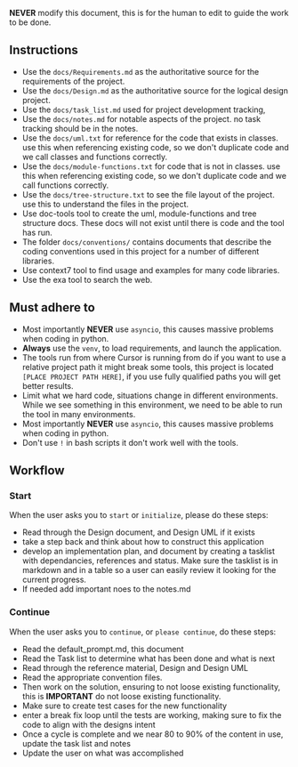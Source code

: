 **NEVER** modify this document, this is for the human to edit to guide the work to be done.

## Instructions 
- Use the `docs/Requirements.md` as the authoritative source for the requirements of the  project. 
- Use the `docs/Design.md` as the authoritative source for the logical design project. 
- Use the `docs/task_list.md` used for project development tracking,
- Use the `docs/notes.md` for notable aspects of the project. no task tracking should be in the notes.
- Use the `docs/uml.txt` for reference for the code that exists in classes. use this when referencing existing code, so we don't duplicate code and we call classes and functions correctly.
- Use the `docs/module-functions.txt`  for code that is not in classes.  use this when referencing existing code, so we don't duplicate code and we call functions correctly.
- Use the `docs/tree-structure.txt` to see the file layout of the project. use this to understand the files in the project.
- Use doc-tools tool to create the uml, module-functions and tree structure docs. These docs will not exist until there is code and  the tool has run.
- The folder `docs/conventions/` contains documents that describe the coding conventions used in this project for a number of different libraries.
- Use context7 tool to find usage and examples for many code libraries.
- Use the exa tool to search the web.

## Must adhere to
- Most importantly **NEVER** use `asyncio`, this causes massive problems when coding in python.
- **Always** use the `venv`, to load requirements, and launch the application.
- The tools run from where Cursor is running from do if you want to use a relative project path it might break some tools, this project is located `[PLACE PROJECT PATH HERE]`, if you use fully qualified paths you will get better results.
- Limit what we hard code, situations change in different environments.  While we see something in this environment, we need to be able to run the tool in many environments.
- Most importantly **NEVER** use `asyncio`, this causes massive problems when coding in python.
- Don't use `!` in bash scripts it don't work well with the tools.

## Workflow

### Start

When the user asks you to `start` or `initialize`, please do these steps:
- Read through the Design document, and Design UML  if it exists
- take a step back and think about how to construct this application
- develop an implementation plan, and document by creating a tasklist with dependancies, references and status.  Make sure the tasklist is in markdown and in a table so a user can easily review it looking for the current progress.
- If needed add important noes to the notes.md

### Continue

When the user asks you to `continue`, or `please continue`, do these steps:
- Read the default_prompt.md, this document
- Read the Task list to determine what has been done and what is next
- Read through the reference material, Design and Design UML
- Read the appropriate convention files.
- Then work on the solution, ensuring to not loose existing functionality, this is **IMPORTANT** do not loose existing functionality.
- Make sure to create test cases for the new functionality
- enter a break fix loop until the tests are working, making sure to fix the code to align with the designs intent
- Once a cycle is complete and we near 80 to 90% of the content in use, update the task list and notes
- Update the user on what was accomplished
